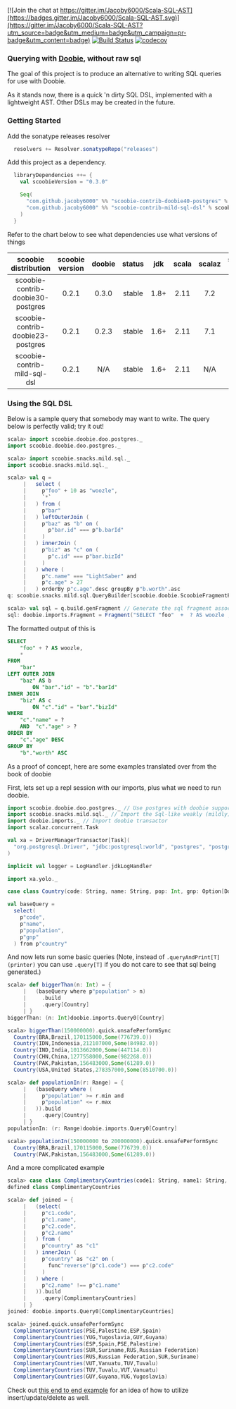 [![Join the chat at https://gitter.im/Jacoby6000/Scala-SQL-AST](https://badges.gitter.im/Jacoby6000/Scala-SQL-AST.svg)](https://gitter.im/Jacoby6000/Scala-SQL-AST?utm_source=badge&utm_medium=badge&utm_campaign=pr-badge&utm_content=badge) [![Build Status](https://travis-ci.org/Jacoby6000/scoobie.svg?branch=master)](https://travis-ci.org/Jacoby6000/scoobie) [![codecov](https://codecov.io/gh/Jacoby6000/scoobie/branch/master/graph/badge.svg)](https://codecov.io/gh/Jacoby6000/scoobie)

### Querying with [Doobie](https://github.com/tpolecat/doobie), without raw sql

The goal of this project is to produce an alternative to writing SQL queries for use with Doobie.

As it stands now, there is a quick 'n dirty SQL DSL, implemented with a lightweight AST. Other DSLs may be created in the future.

### Getting Started

Add the sonatype releases resolver
```scala
  resolvers += Resolver.sonatypeRepo("releases")
```

Add this project as a dependency.
```scala
  libraryDependencies ++= {
    val scoobieVersion = "0.3.0"

    Seq(
      "com.github.jacoby6000" %% "scoobie-contrib-doobie40-postgres" % scoobieVersion, // import doobie 4.0 postgres support
      "com.github.jacoby6000" %% "scoobie-contrib-mild-sql-dsl" % scoobieVersion // import the weak sql dsl
    )
  }
```

Refer to the chart below to see what dependencies use what versions of things

| scoobie distribution              | scoobie version | doobie | status | jdk  | scala | scalaz | scalaz-stream | shapeless |
|:---------------------------------:|:---------------:|:------:|:------:|:----:|:-----:|:------:|:-------------:|:---------:|
| scoobie-contrib-doobie30-postgres | 0.2.1           |  0.3.0 | stable | 1.8+ | 2.11  |   7.2  |      0.8a     |    2.3    |
| scoobie-contrib-doobie23-postgres | 0.2.1           |  0.2.3 | stable | 1.6+ | 2.11  |   7.1  |      0.8      |    2.2    |
| scoobie-contrib-mild-sql-dsl      | 0.2.1           |  N/A   | stable | 1.6+ | 2.11  |   N/A  |      N/A      |    2.3    | 

### Using the SQL DSL

Below is a sample query that somebody may want to write. The query below is perfectly valid; try it out!

```scala
scala> import scoobie.doobie.doo.postgres._
import scoobie.doobie.doo.postgres._

scala> import scoobie.snacks.mild.sql._
import scoobie.snacks.mild.sql._

scala> val q =
     |   select (
     |     p"foo" + 10 as "woozle",
     |     `*`
     |   ) from ( 
     |     p"bar" 
     |   ) leftOuterJoin (
     |     p"baz" as "b" on (
     |       p"bar.id" === p"b.barId"
     |     )
     |   ) innerJoin (
     |     p"biz" as "c" on (
     |       p"c.id" === p"bar.bizId"
     |     ) 
     |   ) where (
     |     p"c.name" === "LightSaber" and
     |     p"c.age" > 27
     |   ) orderBy p"c.age".desc groupBy p"b.worth".asc
q: scoobie.snacks.mild.sql.QueryBuilder[scoobie.doobie.ScoobieFragmentProducer] = QueryBuilder(QueryProjectOne(QueryPathEnd(bar),None),List(QueryProjectOne(QueryAdd(QueryPathEnd(foo),QueryParameter(10)),Some(woozle)), scoobie.ast$QueryProjectAll@1dd4e967),List(QueryInnerJoin(QueryProjectOne(QueryPathEnd(biz),Some(c)),QueryEqual(QueryPathCons(c,QueryPathEnd(id)),QueryPathCons(bar,QueryPathEnd(bizId)))), QueryLeftOuterJoin(QueryProjectOne(QueryPathEnd(baz),Some(b)),QueryEqual(QueryPathCons(bar,QueryPathEnd(id)),QueryPathCons(b,QueryPathEnd(barId))))),QueryAnd(scoobie.ast$QueryComparisonNop@766e0220,QueryAnd(QueryEqual(QueryPathCons(c,QueryPathEnd(name)),QueryParameter(LightSaber)),QueryGreaterThan(QueryPathCons(c,QueryPathEnd(age)),QueryParameter(27)))),List(QuerySortDesc(QueryPathCons(c,...

scala> val sql = q.build.genFragment // Generate the sql fragment associated with this query
sql: doobie.imports.Fragment = Fragment("SELECT "foo"  +  ? AS woozle , *FROM "bar" INNER JOIN "biz" AS c ON "c"."id"  =  "bar"."bizId" LEFT OUTER JOIN "baz" AS b ON "bar"."id"  =  "b"."barId" WHERE "c"."name"  =  ?  AND  "c"."age"  >  ? ORDER BY "c"."age"  DESC GROUP BY "b"."worth"  ASC ")
```

The formatted output of this is

```sql
SELECT
    "foo" + ? AS woozle,
    * 
FROM
    "bar" 
LEFT OUTER JOIN
    "baz" AS b 
        ON "bar"."id" = "b"."barId" 
INNER JOIN
    "biz" AS c 
        ON "c"."id" = "bar"."bizId" 
WHERE
    "c"."name" = ?
    AND  "c"."age" > ? 
ORDER BY
    "c"."age" DESC 
GROUP BY
    "b"."worth" ASC
```

As a proof of concept, here are some examples translated over from the book of doobie

First, lets set up a repl session with our imports, plus what we need to run doobie.

```scala
import scoobie.doobie.doo.postgres._ // Use postgres with doobie support
import scoobie.snacks.mild.sql._ // Import the Sql-like weakly (mildly) typed DSL.
import doobie.imports._ // Import doobie transactor
import scalaz.concurrent.Task 

val xa = DriverManagerTransactor[Task](
  "org.postgresql.Driver", "jdbc:postgresql:world", "postgres", "postgres"
)

implicit val logger = LogHandler.jdkLogHandler

import xa.yolo._

case class Country(code: String, name: String, pop: Int, gnp: Option[Double])

val baseQuery =
  select(
    p"code",
    p"name",
    p"population",
    p"gnp"
  ) from p"country"
```

And now lets run some basic queries (Note, instead of `.queryAndPrint[T](printer)` you can use `.query[T]` if you do not care to see that sql being generated.) 

```scala
scala> def biggerThan(n: Int) = {
     |   (baseQuery where p"population" > n)
     |     .build
     |     .query[Country]
     | }
biggerThan: (n: Int)doobie.imports.Query0[Country]

scala> biggerThan(150000000).quick.unsafePerformSync
  Country(BRA,Brazil,170115000,Some(776739.0))
  Country(IDN,Indonesia,212107000,Some(84982.0))
  Country(IND,India,1013662000,Some(447114.0))
  Country(CHN,China,1277558000,Some(982268.0))
  Country(PAK,Pakistan,156483000,Some(61289.0))
  Country(USA,United States,278357000,Some(8510700.0))

scala> def populationIn(r: Range) = {
     |   (baseQuery where (
     |     p"population" >= r.min and
     |     p"population" <= r.max
     |   )).build
     |     .query[Country]
     | } 
populationIn: (r: Range)doobie.imports.Query0[Country]

scala> populationIn(150000000 to 200000000).quick.unsafePerformSync
  Country(BRA,Brazil,170115000,Some(776739.0))
  Country(PAK,Pakistan,156483000,Some(61289.0))
```

And a more complicated example

```scala
scala> case class ComplimentaryCountries(code1: String, name1: String, code2: String, name2: String)
defined class ComplimentaryCountries

scala> def joined = {
     |   (select(
     |     p"c1.code",
     |     p"c1.name",
     |     p"c2.code",
     |     p"c2.name"
     |   ) from (
     |     p"country" as "c1"
     |   ) innerJoin (
     |     p"country" as "c2" on (
     |       func"reverse"(p"c1.code") === p"c2.code"
     |     )
     |   ) where (
     |     p"c2.name" !== p"c1.name"
     |   )).build
     |     .query[ComplimentaryCountries]
     | }
joined: doobie.imports.Query0[ComplimentaryCountries]

scala> joined.quick.unsafePerformSync
  ComplimentaryCountries(PSE,Palestine,ESP,Spain)
  ComplimentaryCountries(YUG,Yugoslavia,GUY,Guyana)
  ComplimentaryCountries(ESP,Spain,PSE,Palestine)
  ComplimentaryCountries(SUR,Suriname,RUS,Russian Federation)
  ComplimentaryCountries(RUS,Russian Federation,SUR,Suriname)
  ComplimentaryCountries(VUT,Vanuatu,TUV,Tuvalu)
  ComplimentaryCountries(TUV,Tuvalu,VUT,Vanuatu)
  ComplimentaryCountries(GUY,Guyana,YUG,Yugoslavia)
```

Check out [this end to end example](https://github.com/Jacoby6000/scoobie/blob/master/postgres/src/test/scala/scoobie/doobie/PostgresTest.scala#L71) for an idea of how to utilize insert/update/delete as well.
